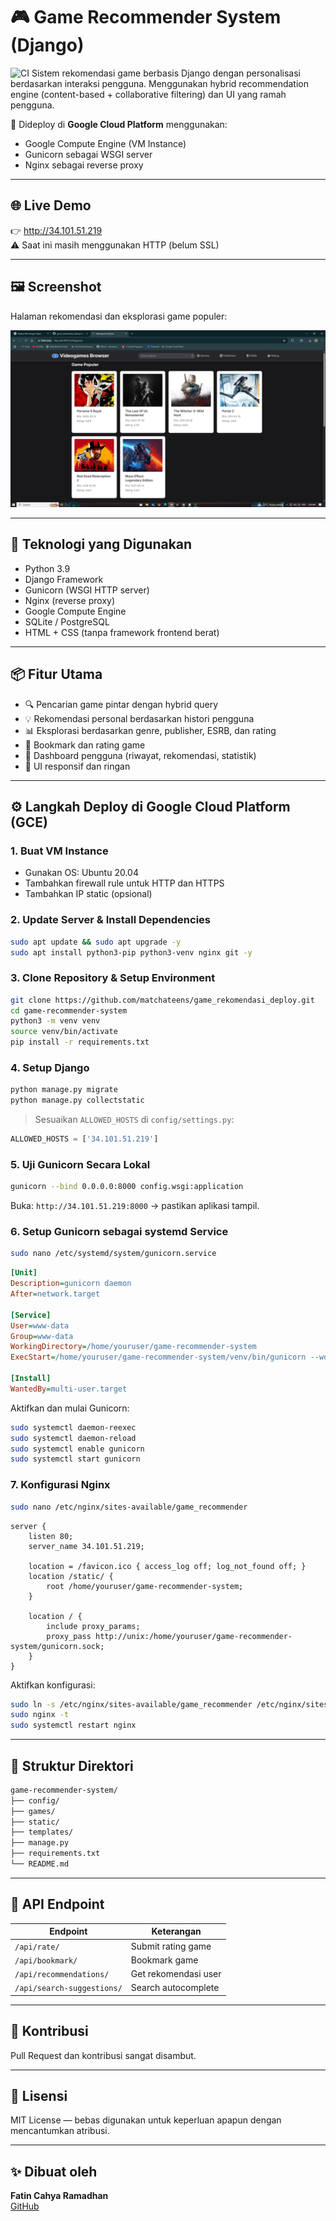 # 🎮 Game Recommender System (Django)
![CI](https://github.com/matchateens/game_rekomendasi_deploy/actions/workflows/django.yml/badge.svg?branch=master)
Sistem rekomendasi game berbasis Django dengan personalisasi berdasarkan interaksi pengguna. Menggunakan hybrid recommendation engine (content-based + collaborative filtering) dan UI yang ramah pengguna.

🚀 Dideploy di **Google Cloud Platform** menggunakan:
- Google Compute Engine (VM Instance)
- Gunicorn sebagai WSGI server
- Nginx sebagai reverse proxy

---

## 🌐 Live Demo

👉 http://34.101.51.219  
⚠️ Saat ini masih menggunakan HTTP (belum SSL)

---

## 🖼️ Screenshot

Halaman rekomendasi dan eksplorasi game populer:

![Game Recommender Screenshot](https://raw.githubusercontent.com/matchateens/game_rekomendasi_deploy/master/assets/screenshot_home.png)

---

## 🔧 Teknologi yang Digunakan

- Python 3.9
- Django Framework
- Gunicorn (WSGI HTTP server)
- Nginx (reverse proxy)
- Google Compute Engine
- SQLite / PostgreSQL
- HTML + CSS (tanpa framework frontend berat)

---

## 📦 Fitur Utama

- 🔍 Pencarian game pintar dengan hybrid query
- 💡 Rekomendasi personal berdasarkan histori pengguna
- 📊 Eksplorasi berdasarkan genre, publisher, ESRB, dan rating
- 📌 Bookmark dan rating game
- 👤 Dashboard pengguna (riwayat, rekomendasi, statistik)
- 🎨 UI responsif dan ringan

---

## ⚙️ Langkah Deploy di Google Cloud Platform (GCE)

### 1. Buat VM Instance

- Gunakan OS: Ubuntu 20.04
- Tambahkan firewall rule untuk HTTP dan HTTPS
- Tambahkan IP static (opsional)

### 2. Update Server & Install Dependencies

```bash
sudo apt update && sudo apt upgrade -y
sudo apt install python3-pip python3-venv nginx git -y
```

### 3. Clone Repository & Setup Environment

```bash
git clone https://github.com/matchateens/game_rekomendasi_deploy.git
cd game-recommender-system
python3 -m venv venv
source venv/bin/activate
pip install -r requirements.txt
```

### 4. Setup Django

```bash
python manage.py migrate
python manage.py collectstatic
```

> Sesuaikan `ALLOWED_HOSTS` di `config/settings.py`:
```python
ALLOWED_HOSTS = ['34.101.51.219']
```

### 5. Uji Gunicorn Secara Lokal

```bash
gunicorn --bind 0.0.0.0:8000 config.wsgi:application
```

Buka: `http://34.101.51.219:8000` → pastikan aplikasi tampil.

### 6. Setup Gunicorn sebagai systemd Service

```bash
sudo nano /etc/systemd/system/gunicorn.service
```

```ini
[Unit]
Description=gunicorn daemon
After=network.target

[Service]
User=www-data
Group=www-data
WorkingDirectory=/home/youruser/game-recommender-system
ExecStart=/home/youruser/game-recommender-system/venv/bin/gunicorn --workers 3 --bind unix:/home/youruser/game-recommender-system/gunicorn.sock config.wsgi:application

[Install]
WantedBy=multi-user.target
```

Aktifkan dan mulai Gunicorn:

```bash
sudo systemctl daemon-reexec
sudo systemctl daemon-reload
sudo systemctl enable gunicorn
sudo systemctl start gunicorn
```

### 7. Konfigurasi Nginx

```bash
sudo nano /etc/nginx/sites-available/game_recommender
```

```nginx
server {
    listen 80;
    server_name 34.101.51.219;

    location = /favicon.ico { access_log off; log_not_found off; }
    location /static/ {
        root /home/youruser/game-recommender-system;
    }

    location / {
        include proxy_params;
        proxy_pass http://unix:/home/youruser/game-recommender-system/gunicorn.sock;
    }
}
```

Aktifkan konfigurasi:

```bash
sudo ln -s /etc/nginx/sites-available/game_recommender /etc/nginx/sites-enabled
sudo nginx -t
sudo systemctl restart nginx
```

---

## 📂 Struktur Direktori

```bash
game-recommender-system/
├── config/
├── games/
├── static/
├── templates/
├── manage.py
├── requirements.txt
└── README.md
```

---

## 🔌 API Endpoint

| Endpoint                    | Keterangan                      |
|----------------------------|----------------------------------|
| `/api/rate/`               | Submit rating game              |
| `/api/bookmark/`           | Bookmark game                   |
| `/api/recommendations/`    | Get rekomendasi user            |
| `/api/search-suggestions/` | Search autocomplete             |

---

## 🤝 Kontribusi

Pull Request dan kontribusi sangat disambut.

---

## 📄 Lisensi

MIT License — bebas digunakan untuk keperluan apapun dengan mencantumkan atribusi.

---

## ✨ Dibuat oleh

**Fatin Cahya Ramadhan**  
[GitHub](https://github.com/matchateens)
